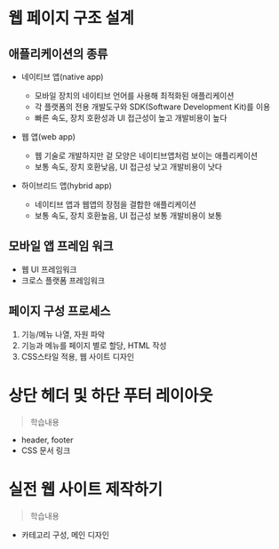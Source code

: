 # 웹 페이지 구조 설계
## 애플리케이션의 종류
- 네이티브 앱(native app)
  - 모바일 장치의 네이티브 언어를 사용해 최적화된 애플리케이션
  - 각 플랫폼의 전용 개발도구와 SDK(Software Development Kit)를 이용
  - 빠른 속도, 장치 호환성과 UI 접근성이 높고 개발비용이 높다

- 웹 앱(web app)
  - 웹 기술로 개발하지만 겉 모양은 네이티브앱처럼 보이는 애플리케이션
  - 보통 속도, 장치 호환낮음, UI 접근성 낮고 개발비용이 낫다

- 하이브리드 앱(hybrid app)
  - 네이티브 앱과 웹앱의 장점을 결합한 애플리케이션
  - 보통 속도, 장치 호환높음, UI 접근성 보통 개발비용이 보통

## 모바일 앱 프레임 워크
- 웹 UI 프레임워크
- 크로스 플랫폼 프레임워크

## 페이지 구성 프로세스
1. 기능/메뉴 나열, 자원 파악
2. 기능과 메뉴를 페이지 별로 할당, HTML 작성
3. CSS스타일 적용, 웹 사이트 디자인

# 상단 헤더 및 하단 푸터 레이아웃
> 학습내용
- header, footer
- CSS 문서 링크


# 실전 웹 사이트 제작하기
> 학습내용
- 카테고리 구성, 메인 디자인